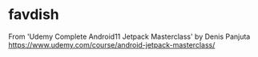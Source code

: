 # favdish
From 'Udemy Complete Android11 Jetpack Masterclass' by Denis Panjuta
https://www.udemy.com/course/android-jetpack-masterclass/
